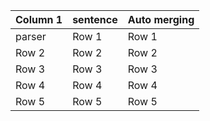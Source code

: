 



| Column 1 | sentence | Auto merging|
|----------|----------|----------|
| parser   | Row 1    | Row 1    |
| Row 2    | Row 2    | Row 2    |
| Row 3    | Row 3    | Row 3    |
| Row 4    | Row 4    | Row 4    |
| Row 5    | Row 5    | Row 5    |
